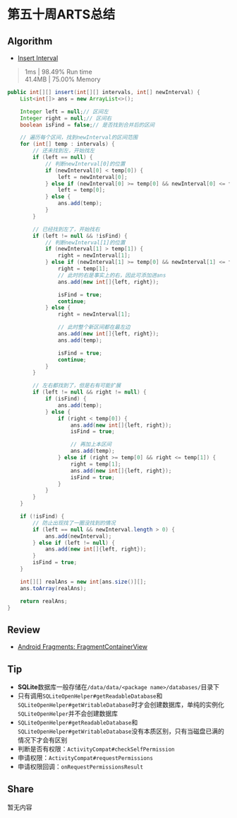 # 第五十周ARTS总结
## Algorithm
- [Insert Interval](https://leetcode.com/problems/insert-interval/)
> 1ms | 98.49% Run time  
> 41.4MB | 75.00% Memory
```java
public int[][] insert(int[][] intervals, int[] newInterval) {
    List<int[]> ans = new ArrayList<>();

    Integer left = null;// 区间左
    Integer right = null;// 区间右
    boolean isFind = false;// 是否找到合并后的区间

    // 遍历每个区间，找到newInterval的区间范围
    for (int[] temp : intervals) {
        // 还未找到左，开始找左
        if (left == null) {
            // 判断newInterval[0]的位置
            if (newInterval[0] < temp[0]) {
                left = newInterval[0];
            } else if (newInterval[0] >= temp[0] && newInterval[0] <= temp[1]) {
                left = temp[0];
            } else {
                ans.add(temp);
            }
        }

        // 已经找到左了，开始找右
        if (left != null && !isFind) {
            // 判断newInterval[1]的位置
            if (newInterval[1] > temp[1]) {
                right = newInterval[1];
            } else if (newInterval[1] >= temp[0] && newInterval[1] <= temp[1]) {
                right = temp[1];
                // 此时的右是事实上的右，因此可添加进ans
                ans.add(new int[]{left, right});

                isFind = true;
                continue;
            } else {
                right = newInterval[1];

                // 此时整个新区间都在最左边
                ans.add(new int[]{left, right});
                ans.add(temp);

                isFind = true;
                continue;
            }
        }

        // 左右都找到了，但是右有可能扩展
        if (left != null && right != null) {
            if (isFind) {
                ans.add(temp);
            } else {
                if (right < temp[0]) {
                    ans.add(new int[]{left, right});
                    isFind = true;

                    // 再加上本区间
                    ans.add(temp);
                } else if (right >= temp[0] && right <= temp[1]) {
                    right = temp[1];
                    ans.add(new int[]{left, right});
                    isFind = true;
                }
            }
        }
    }

    if (!isFind) {
        // 防止出现找了一圈没找到的情况
        if (left == null && newInterval.length > 0) {
            ans.add(newInterval);
        } else if (left != null) {
            ans.add(new int[]{left, right});
        }
        isFind = true;
    }

    int[][] realAns = new int[ans.size()][];
    ans.toArray(realAns);

    return realAns;
}
```

## Review
- [Android Fragments: FragmentContainerView](https://proandroiddev.com/android-fragments-fragmentcontainerview-292f393f9ccf)

## Tip
+ **SQLite**数据库一般存储在`/data/data/<package name>/databases/`目录下
+ 只有调用`SQLiteOpenHelper#getReadableDatabase`和`SQLiteOpenHelper#getWritableDatabase`时才会创建数据库，单纯的实例化`SQLiteOpenHelper`并不会创建数据库
+ `SQLiteOpenHelper#getReadableDatabase`和`SQLiteOpenHelper#getWritableDatabase`没有本质区别，只有当磁盘已满的情况下才会有区别
+ 判断是否有权限：`ActivityCompat#checkSelfPermission`
+ 申请权限：`ActivityCompat#requestPermissions`
+ 申请权限回调：`onRequestPermissionsResult`

## Share
暂无内容